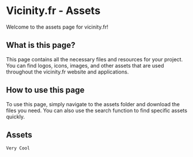 **Vicinity.fr - Assets**
======================

Welcome to the assets page for vicinity.fr!

**What is this page?**
--------------------

This page contains all the necessary files and resources for your project. You can find logos, icons, images, and other assets that are used throughout the vicinity.fr website and applications.

**How to use this page**
----------------------

To use this page, simply navigate to the assets folder and download the files you need. You can also use the search function to find specific assets quickly.

**Assets**
---------


```markdown
Very Cool
